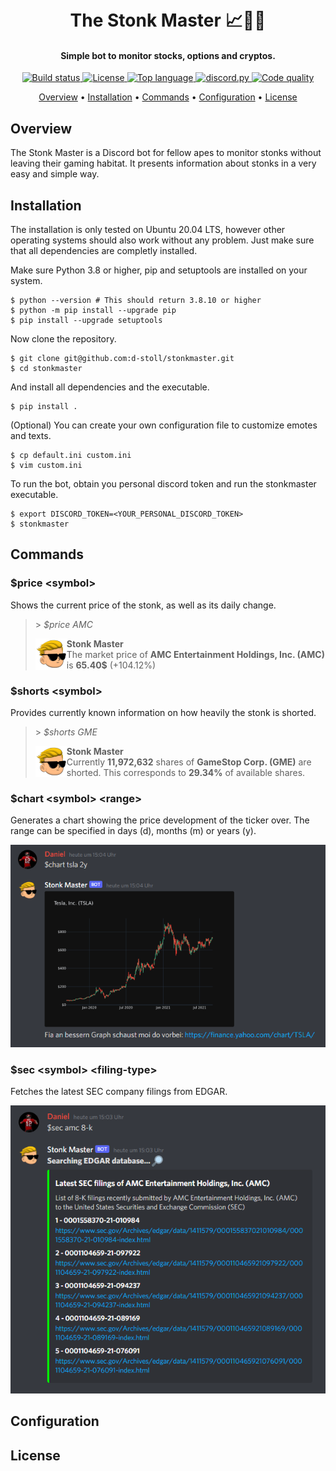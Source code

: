 <h1 align="center">
  <br>
  The Stonk Master 📈💎🙌
  <br>
</h1>

<h4 align="center">Simple bot to monitor stocks, options and cryptos.</h4>

<p align="center">
  <a href="https://github.com/d-stoll/stonkmaster/actions/workflows/build.yml/badge.svg">
    <img src="https://github.com/d-stoll/stonkmaster/actions/workflows/build.yml/badge.svg" alt="Build status">
  </a>
  <a href="https://img.shields.io/github/license/d-stoll/stonkmaster">
    <img src="https://img.shields.io/github/license/d-stoll/stonkmaster" alt="License">
  </a>
  <a href="https://img.shields.io/github/languages/top/d-stoll/stonkmaster">
    <img src="https://img.shields.io/github/languages/top/d-stoll/stonkmaster" alt="Top language">
  </a>
  <a href="https://github.com/Rapptz/discord.py/">
    <img src="https://img.shields.io/badge/discord-py-blue.svg" alt="discord.py">
  </a>
  <a href="https://img.shields.io/badge/code%20quality-excellent-brightgreen">
    <img src="https://img.shields.io/badge/code%20quality-excellent-brightgreen" alt="Code quality">
  </a>
</p>

<p align="center">
  <a href="#overview">Overview</a>
  •
  <a href="#installation">Installation</a>
  •
  <a href="#commands">Commands</a>
  •
  <a href="#configuration">Configuration</a>
  •
  <a href="#license">License</a>
</p>

## Overview

The Stonk Master is a Discord bot for fellow apes to monitor stonks without leaving their gaming habitat. It presents information about stonks in a very easy and simple way.

## Installation

The installation is only tested on Ubuntu 20.04 LTS, however other operating systems should also work without any problem. Just make sure that all dependencies are completly installed.

Make sure Python 3.8 or higher, pip and setuptools are installed on your system.

```{bash}
$ python --version # This should return 3.8.10 or higher
$ python -m pip install --upgrade pip
$ pip install --upgrade setuptools
```

Now clone the repository.

```{bash}
$ git clone git@github.com:d-stoll/stonkmaster.git
$ cd stonkmaster
```

And install all dependencies and the executable.

```{bash}
$ pip install .
```

(Optional) You can create your own configuration file to customize emotes and texts.

```{bash}
$ cp default.ini custom.ini
$ vim custom.ini
```

To run the bot, obtain you personal discord token and run the stonkmaster executable.

```{bash}
$ export DISCORD_TOKEN=<YOUR_PERSONAL_DISCORD_TOKEN>
$ stonkmaster
```

## Commands

### $price \<symbol\>

Shows the current price of the stonk, as well as its daily change.

<blockquote>
    <p>&gt;  <i>$price AMC</i></p>
    <img align="left" src=".github/assets/stonkmaster-avatar.png" alt="stonkmaster avatar">
        <b>Stonk Master</b><br />
        The market price of <b>AMC Entertainment Holdings, Inc. (AMC)</b> is <b>65.40$</b> (+104.12%)
</blockquote>

### $shorts \<symbol\>

Provides currently known information on how heavily the stonk is shorted.

<blockquote>
    <p>&gt;  <i>$shorts GME</i></p>
    <img align="left" src=".github/assets/stonkmaster-avatar.png" alt="stonkmaster avatar">
        <b>Stonk Master</b><br />
        Currently <b>11,972,632</b> shares of <b>GameStop Corp. (GME)</b> are shorted. This corresponds to <b>29.34%</b> of available shares.
</blockquote>


### $chart \<symbol\> \<range\>

Generates a chart showing the price development of the ticker over. The range can be specified 
in days (d), months (m) or years (y).

![Tesla Chart (2 years)](.github/assets/tsla_chart.png)


### $sec \<symbol\> \<filing-type\>

Fetches the latest SEC company filings from EDGAR.

![AMC sec filings (8-k)](.github/assets/amc_sec.png)

## Configuration

## License
